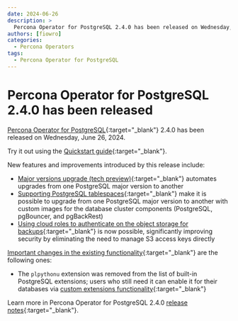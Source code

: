 ```yaml
---
date: 2024-06-26
description: >
  Percona Operator for PostgreSQL 2.4.0 has been released on Wednesday, June 26, 2024.
authors: [fiowro]
categories:
  - Percona Operators
tags:
  - Percona Operator for PostgreSQL
---
```


# Percona Operator for PostgreSQL 2.4.0 has been released

<!-- more -->

[Percona Operator for PostgreSQL](https://docs.percona.com/percona-operator-for-postgresql/2.0/){:target="_blank"} 2.4.0 has been released on Wednesday, June 26, 2024.

Try it out using the [Quickstart guide](https://docs.percona.com/percona-operator-for-postgresql/2.0/quickstart.html){:target="_blank"}.

New features and improvements introduced by this release include:

* [Major versions upgrade (tech preview)](https://docs.percona.com/percona-operator-for-postgresql/2.0/update.md#major-version-upgrade){:target="_blank"} automates upgrades from one PostgreSQL major version to another
* [Supporting PostgreSQL tablespaces](https://docs.percona.com/percona-operator-for-postgresql/2.0/ReleaseNotes/Kubernetes-Operator-for-PostgreSQL-RN2.4.0.html#major-versions-upgrade-improvements){:target="_blank"} make it is possible to upgrade from one PostgreSQL major version to another with custom images for the database cluster components (PostgreSQL, pgBouncer, and pgBackRest)
* [Using cloud roles to authenticate on the object storage for backups](https://docs.percona.com/percona-operator-for-postgresql/2.0/backups-storage.html#__tabbed_3_1){:target="_blank"} is now possible, significantly improving security by eliminating the need to manage S3 access keys directly

[Important changes in the existing functionality](https://docs.percona.com/percona-operator-for-postgresql/2.0/ReleaseNotes/Kubernetes-Operator-for-PostgreSQL-RN2.5.0.html#deprecation-and-removal){:target="_blank"} are the following ones:

* The `plpythonu` extension was removed from the list of built-in PostgreSQL extensions; users who still need it can enable it for their databases via [custom extensions functionality](../custom-extensions.md){:target="_blank"}

Learn more in Percona Operator for PostgreSQL 2.4.0 [release notes](https://docs.percona.com/percona-operator-for-postgresql/2.0/ReleaseNotes/Kubernetes-Operator-for-PostgreSQL-RN2.4.0.html){:target="_blank"}.


